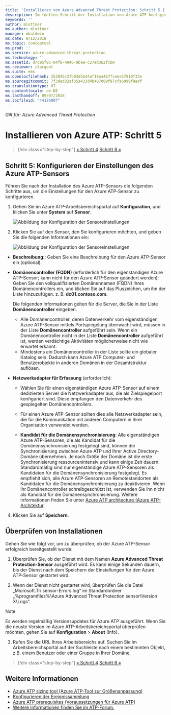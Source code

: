 ```yaml
---
title: 'Installieren von Azure Advanced Threat Protection: Schritt 5 | Microsoft-Dokumentation'
description: Im fünften Schritt der Installation von Azure ATP konfigurieren Sie Einstellungen für Ihren eigenständigen Azure ATP-Sensor.
keywords: ''
author: mlottner
ms.author: mlottner
manager: mbaldwin
ms.date: 8/12/2018
ms.topic: conceptual
ms.prod: ''
ms.service: azure-advanced-threat-protection
ms.technology: ''
ms.assetid: d7c95f8c-04f8-4946-9bae-c27ed362fcb0
ms.reviewer: itargoet
ms.suite: ems
ms.openlocfilehash: 353845c3fb03d5bd4af18ea467fceea57010f33e
ms.sourcegitcommit: 7f3ded32af35a433d4b407009f87cfa6099f8edf
ms.translationtype: HT
ms.contentlocale: de-DE
ms.lasthandoff: 09/07/2018
ms.locfileid: "44126007"
---
```

*Gilt für: Azure Advanced Threat Protection*



# <a name="install-azure-atp---step-5"></a>Installieren von Azure ATP: Schritt 5

>[!div class="step-by-step"]
[« Schritt 4](install-atp-step4.md)
[Schritt 6 »](install-atp-step6-vpn.md)


## <a name="step-5-configure-the-azure-atp-sensor-settings"></a>Schritt 5: Konfigurieren der Einstellungen des Azure ATP-Sensors
Führen Sie nach der Installation des Azure ATP-Sensors die folgenden Schritte aus, um die Einstellungen für den Azure ATP-Sensor zu konfigurieren.

1.  Gehen Sie im Azure ATP-Arbeitsbereichsportal auf **Konfiguration**, und klicken Sie unter **System** auf **Sensor**.
   
     ![Abbildung der Konfiguration der Sensoreinstellungen](media/atp-sensor-config.png)


2.  Klicken Sie auf den Sensor, den Sie konfigurieren möchten, und geben Sie die folgenden Informationen ein:

    ![Abbildung der Konfiguration der Sensoreinstellungen](media/atp-sensor-config-2.png)

  - **Beschreibung:**: Geben Sie eine Beschreibung für den Azure ATP-Sensor ein (optional).
  - **Domänencontroller (FQDN)** (erforderlich für den eigenständigen Azure ATP-Sensor; kann nicht für den Azure ATP-Sensor geändert werden): Geben Sie den vollqualifizierten Domänennamen (FQDN) Ihres Domänencontrollers ein, und klicken Sie auf das Pluszeichen, um ihn der Liste hinzuzufügen. z. B. **dc01.contoso.com**.

      Die folgenden Informationen gelten für die Server, die Sie in der Liste **Domänencontroller** eingeben.
      - Alle Domänencontroller, deren Datenverkehr vom eigenständigen Azure ATP-Sensor mittels Portspiegelung überwacht wird, müssen in der Liste **Domänencontroller** aufgeführt sein. Wenn ein Domänencontroller nicht in der Liste **Domänencontroller** aufgeführt ist, werden verdächtige Aktivitäten möglicherweise nicht wie erwartet erkannt.
      - Mindestens ein Domänencontroller in der Liste sollte ein globaler Katalog sein. Dadurch kann Azure ATP Computer- und Benutzerobjekte in anderen Domänen in der Gesamtstruktur auflösen.

  - **Netzwerkadapter für Erfassung** (erforderlich):
     - Wählen Sie für einen eigenständigen Azure ATP-Sensor auf einem dedizierten Server die Netzwerkadapter aus, die als Zielspiegelport konfiguriert sind. Diese empfangen den Datenverkehr des gespiegelten Domänencontrollers.
     - Für einen Azure ATP-Sensor sollten dies alle Netzwerkadapter sein, die für die Kommunikation mit anderen Computern in Ihrer Organisation verwendet werden.

    - **Kandidat für die Domänensynchronisierung**: Alle eigenständigen Azure ATP-Sensoren, die als Kandidat für die Domänensynchronisierung festgelegt sind, können die Synchronisierung zwischen Azure ATP und Ihrer Active Directory-Domäne übernehmen. Je nach Größe der Domäne ist die erste Synchronisierung ressourcenintensiv und kann einige Zeit dauern. Standardmäßig sind nur eigenständige Azure ATP-Sensoren als Kandidaten für die Domänensynchronisierung festgelegt.
   Es empfiehlt sich, alle Azure ATP-Sensoren an Remotestandorten als Kandidaten für die Domänensynchronisierung zu deaktivieren.
   Wenn Ihr Domänencontroller schreibgeschützt ist, verwenden Sie ihn nicht als Kandidat für die Domänensynchronisierung. Weitere Informationen finden Sie unter [Azure ATP architecture (Azure ATP-Architektur](atp-architecture.md#azure-atp-sensor-features).
  
4. Klicken Sie auf **Speichern**.


## <a name="validate-installations"></a>Überprüfen von Installationen
Gehen Sie wie folgt vor, um zu überprüfen, ob der Azure ATP-Sensor erfolgreich bereitgestellt wurde:

1.  Überprüfen Sie, ob der Dienst mit dem Namen **Azure Advanced Threat Protection-Sensor** ausgeführt wird. Es kann einige Sekunden dauern, bis der Dienst nach dem Speichern der Einstellungen für den Azure ATP-Sensor gestartet wird.

2.  Wenn der Dienst nicht gestartet wird, überprüfen Sie die Datei „Microsoft.Tri.sensor-Errors.log“ im Standardordner „%programfiles%\Azure Advanced Threat Protection sensor\Version X\Logs“.
 
 >[!NOTE]
 > Es werden regelmäßig Versionsupdates für Azure ATP ausgeführt. Wenn Sie die neuste Version im Azure ATP-Arbeitsbereichsportal überprüfen möchten, gehen Sie auf **Konfiguration** > **About** (Info). 

3.  Rufen Sie die URL Ihres Arbeitsbereichs auf. Suchen Sie im Arbeitsbereichsportal auf der Suchleiste nach einem bestimmten Objekt, z.B. einem Benutzer oder einer Gruppe in Ihrer Domäne.



>[!div class="step-by-step"]
[« Schritt 4](install-atp-step4.md)
[Schritt 6 »](install-atp-step6-vpn.md)


## <a name="see-also"></a>Weitere Informationen

- [Azure ATP sizing tool (Azure ATP-Tool zur Größenanpassung)](http://aka.ms/aatpsizingtool)
- [Konfigurieren der Ereignissammlung](configure-event-collection.md)
- [Azure ATP prerequisites (Voraussetzungen für Azure ATP)](atp-prerequisites.md)
- [Weitere Informationen finden Sie im ATP-Forum.](https://aka.ms/azureatpcommunity)
